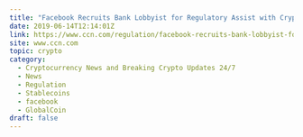 ```yaml
---
title: "Facebook Recruits Bank Lobbyist for Regulatory Assist with Crypto GlobalCoin"
date: 2019-06-14T12:14:01Z
link: https://www.ccn.com/regulation/facebook-recruits-bank-lobbyist-for-regulatory-assist-with-crypto-globalcoin/2019/06/14/?utm_medium=RSS&utm_source=hune
site: www.ccn.com
topic: crypto
category:
  - Cryptocurrency News and Breaking Crypto Updates 24/7
  - News
  - Regulation
  - Stablecoins
  - facebook
  - GlobalCoin
draft: false
---
```

